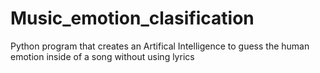 # Music_emotion_clasification
Python program that creates an Artifical Intelligence to guess the human emotion inside of a song without using lyrics
